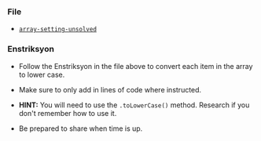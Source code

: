 ### File

* [`array-setting-unsolved`](Unsolved/array-setting-unsolved.html)

### Enstriksyon

* Follow the Enstriksyon in the file above to convert each item in the array to lower case.

* Make sure to only add in lines of code where instructed.

* **HINT:** You will need to use the `.toLowerCase()` method. Research if you don't remember how to use it.

* Be prepared to share when time is up.
